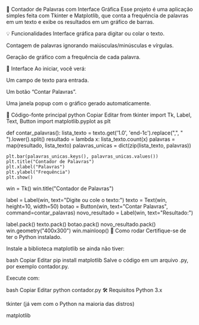 🧠 Contador de Palavras com Interface Gráfica
Esse projeto é uma aplicação simples feita com Tkinter e Matplotlib, que conta a frequência de palavras em um texto e exibe os resultados em um gráfico de barras.

💡 Funcionalidades
Interface gráfica para digitar ou colar o texto.

Contagem de palavras ignorando maiúsculas/minúsculas e vírgulas.

Geração de gráfico com a frequência de cada palavra.

📸 Interface
Ao iniciar, você verá:

Um campo de texto para entrada.

Um botão “Contar Palavras”.

Uma janela popup com o gráfico gerado automaticamente.

🧩 Código-fonte principal
python
Copiar
Editar
from tkinter import Tk, Label, Text, Button
import matplotlib.pyplot as plt

def contar_palavras():
    lista_texto = texto.get('1.0', 'end-1c').replace(",", " ").lower().split()
    resultado = lambda x: lista_texto.count(x)
    palavras = map(resultado, lista_texto)
    palavras_unicas = dict(zip(lista_texto, palavras))
    
    plt.bar(palavras_unicas.keys(), palavras_unicas.values())
    plt.title("Contador de Palavras")
    plt.xlabel("Palavras")
    plt.ylabel("Frequência")
    plt.show()

win = Tk()
win.title("Contador de Palavras")

label = Label(win, text="Digite ou cole o texto:")
texto = Text(win, height=10, width=50)
botao = Button(win, text="Contar Palavras", command=contar_palavras)
novo_resultado = Label(win, text="Resultado:")

label.pack()
texto.pack()
botao.pack()
novo_resultado.pack()
win.geometry("400x300")
win.mainloop()
🚀 Como rodar
Certifique-se de ter o Python instalado.

Instale a biblioteca matplotlib se ainda não tiver:

bash
Copiar
Editar
pip install matplotlib
Salve o código em um arquivo .py, por exemplo contador.py.

Execute com:

bash
Copiar
Editar
python contador.py
🛠️ Requisitos
Python 3.x

tkinter (já vem com o Python na maioria das distros)

matplotlib
